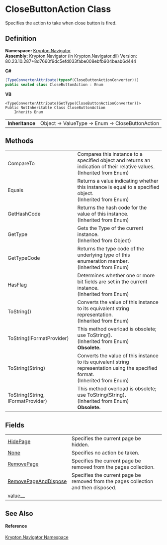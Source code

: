 # CloseButtonAction Class


Specifies the action to take when close button is fired.



## Definition
**Namespace:** <a href="a21ac074-d119-3dc6-bd1c-d3a12c0128bc.md">Krypton.Navigator</a>  
**Assembly:** Krypton.Navigator (in Krypton.Navigator.dll) Version: 80.23.10.287+8d7660f9dc5efd033fabe008ebfb904beab6d444

**C#**
``` C#
[TypeConverterAttribute(typeof(CloseButtonActionConverter))]
public sealed class CloseButtonAction : Enum
```
**VB**
``` VB
<TypeConverterAttribute(GetType(CloseButtonActionConverter))>
Public NotInheritable Class CloseButtonAction
	Inherits Enum
```

<table><tr><td><strong>Inheritance</strong></td><td>Object  →  ValueType  →  Enum  →  CloseButtonAction</td></tr>
</table>



## Methods
<table>
<tr>
<td>CompareTo</td>
<td>Compares this instance to a specified object and returns an indication of their relative values.<br />(Inherited from Enum)</td></tr>
<tr>
<td>Equals</td>
<td>Returns a value indicating whether this instance is equal to a specified object.<br />(Inherited from Enum)</td></tr>
<tr>
<td>GetHashCode</td>
<td>Returns the hash code for the value of this instance.<br />(Inherited from Enum)</td></tr>
<tr>
<td>GetType</td>
<td>Gets the Type of the current instance.<br />(Inherited from Object)</td></tr>
<tr>
<td>GetTypeCode</td>
<td>Returns the type code of the underlying type of this enumeration member.<br />(Inherited from Enum)</td></tr>
<tr>
<td>HasFlag</td>
<td>Determines whether one or more bit fields are set in the current instance.<br />(Inherited from Enum)</td></tr>
<tr>
<td>ToString()</td>
<td>Converts the value of this instance to its equivalent string representation.<br />(Inherited from Enum)</td></tr>
<tr>
<td>ToString(IFormatProvider)</td>
<td>This method overload is obsolete; use ToString().<br />(Inherited from Enum)<br /><strong>Obsolete.</strong></td></tr>
<tr>
<td>ToString(String)</td>
<td>Converts the value of this instance to its equivalent string representation using the specified format.<br />(Inherited from Enum)</td></tr>
<tr>
<td>ToString(String, IFormatProvider)</td>
<td>This method overload is obsolete; use ToString(String).<br />(Inherited from Enum)<br /><strong>Obsolete.</strong></td></tr>
</table>

## Fields
<table>
<tr>
<td><a href="a06fb679-e8dd-e04e-29c7-0372c8e90d43.md">HidePage</a></td>
<td>Specifies the current page be hidden.</td></tr>
<tr>
<td><a href="3fa4bd23-eb08-1ca9-20c8-b7fb782e36ed.md">None</a></td>
<td>Specifies no action be taken.</td></tr>
<tr>
<td><a href="122c8b33-7c30-7176-4337-c600b2d51bb5.md">RemovePage</a></td>
<td>Specifies the current page be removed from the pages collection.</td></tr>
<tr>
<td><a href="9eda8cd3-1c0a-b07e-640d-88331bec53cf.md">RemovePageAndDispose</a></td>
<td>Specifies the current page be removed from the pages collection and then disposed.</td></tr>
<tr>
<td><a href="6403f0f3-6949-6aef-4472-54403c348e44.md">value__</a></td>
<td> </td></tr>
</table>

## See Also


#### Reference
<a href="a21ac074-d119-3dc6-bd1c-d3a12c0128bc.md">Krypton.Navigator Namespace</a>  
